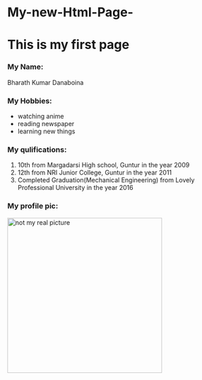 # My-new-Html-Page-
<!DOCTYPE html>
<html lang="en">
<head>
  <meta charset="utf-8">
  <meta name="viewport" content="width=device-width">
  <title>My first html page</title>
</head>
<body>
<h1> This is my first page</h1>
  <p>
  <h3>My Name:</h3>
 Bharath Kumar Danaboina
  </p>
  <h3>My Hobbies:</h3>
  <ul>
    <li>watching anime</li>
    <li>reading newspaper</li>
    <li>learning new things</li>
  </ul>
  <p><h3> My qulifications:</h3>
  <ol>
    <li> 10th from Margadarsi High school, Guntur in the year 2009</li>
    <li> 12th from NRI Junior College, Guntur in the year 2011</li>
    <li> Completed Graduation(Mechanical Engineering) from Lovely Professional University in the year 2016</li>
  </ol>
  <h3> My profile pic:</h3>
  <img width=350 alt="not my real picture" src="https://www.facebook.com/photo.php?fbid=1010515118998108&set=a.125184400864522.16438.100001188889726&type=3&theater">
</body>
</html>
